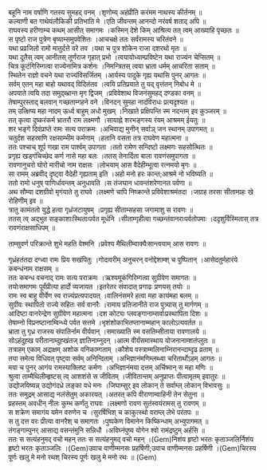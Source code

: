 

  
बहूनि नाम वर्षाणि गतस्य सुमहद् वनम् ।शृणोम्य् अहंप्रीति करंमम नाथस्य कीर्तनम्  ॥   
कल्याणी बत गाथेयंलौकिकी प्रतिभाति मे ।एति जीवन्तम् आनन्दो नरंवर्ष शताद् अपि  ॥   
राघवस्य हरीणाम्च कथम् आसीत् समागमः ।कस्मिन् देशे किम् आश्रित्य तत् त्वम् आख्याहि पृच्छतः  ॥   
स पृष्टो राज पुत्रेण बृष्याम्समुपवेशितः ।आचचक्षे ततः सर्वंरामस्य चरितंवने  ॥   
यथा प्रव्रजितो रामो मातुर्दत्ते वरे तव ।यथा च पुत्र शोकेन राजा दशरथो मृतः  ॥   
यथा दूतैस् त्वम् आनीतस् तूर्णंराज गृहात् प्रभो ।त्वयायोध्याम्प्रविष्टेन यथा राज्यंन चेप्सितम्  ॥   
चित्र कूटंगिरिम्गत्वा राज्येनामित्र कर्शनः ।निमन्त्रितस् त्वया भ्राता धर्मम् आचरिता सताम्  ॥   
स्थितेन राज्ञो वचने यथा राज्यंविसर्जितम् ।आर्यस्य पादुके गृह्य यथासि पुनर् आगतः  ॥   
सर्वम् एतन् महा बाहो यथावद् विदितंतव ।त्वयि प्रतिप्रयाते तु यद् वृत्तंतन् निबोध मे  ॥   
अपयाते त्वयि तदा समुद्ब्भ्रान्त मृग द्विजम् ।प्रविवेशाथ विजनंसुमहद् दण्डका वनम्  ॥   
तेषाम्पुरस्ताद् बलवान् गच्छताम्गहने वने ।विनदन् सुमहा नादंविराधः प्रत्यदृश्यत  ॥   
तम् उत्क्षिप्य महा नादम् ऊर्ध्व बाहुम् अधो मुखम् ।निखाते प्रक्षिपन्ति स्म नदन्तम् इव कुञ्जरम्  ॥   
तत् कृत्वा दुष्करंकर्म भ्रातरौ राम लक्ष्मणौ ।सायाह्ने शरभङ्गस्य रंयम् आश्रमम् ईयतुः  ॥   
शर भङ्गे दिवंप्राप्ते रामः सत्य पराक्रमः ।अभिवाद्य मुनीन् सर्वाञ् जन स्थानम् उपागमत्  ॥   
चतुर्दश सहस्राणि रक्षसाम्भीम कर्मणाम् ।हतानि वसता तत्र राघवेण महात्मना  ॥   
ततः पश्चाच् शूर्प णखा राम पार्श्वम् उपागता ।ततो रामेण सन्दिष्टो लक्ष्मणः सहसोत्थितः  ॥   
प्रगृह्य खड्गंचिच्छेद कर्ण नासे महा बलः ।ततस् तेनार्दिता बाला रावणंसमुपागता  ॥   
रावणानुचरो घोरो मारीचो नाम राक्षसः ।लोभयाम् आस वैदेहीम्भूत्वा रत्नमयो मृगः  ॥   
सा रामम् अब्रवीद् दृष्ट्वा वैदेही गृह्यताम् इति ।अहो मनो हरः कान्त;आश्रमे नो भविष्यति  ॥   
ततो रामो धनुष् पाणिर्धावन्तम् अनुधावति ।स तंजघान धावन्तंशरेणानत पर्वणा  ॥   
अथ सौम्या दशग्रीवो मृगंयाते तु राघवे ।लक्ष्मणे चापि निष्क्रान्ते प्रविवेशाश्रमंतदा ।जग्राह तरसा सीताम्ग्रहः खे रोहिणीम् इव  ॥   
त्रातु कामंततो युद्धे हत्वा गृध्रंजटायुषम् ।प्रगृह्य सीताम्सहसा जगामाशु स रावणः  ॥   
ततस् त्व् अद्भुत सङ्काशाःस्थिताःपर्वत मूर्धनि ।सीताम्गृहीत्वा गच्छन्तंवानराःपर्वतोपमाः ।ददृशुर्विस्मितास् तत्र रावणंराक्षसाधिपम्  ॥   
  
ताम्सुवर्ण परिक्रान्ते शुभे महति वेश्मनि ।प्रवेश्य मैथिलीम्वाक्यैःसान्त्वयाम् आस रावणः  ॥   
  
गृध्रंहतंतदा दग्ध्वा रामः प्रिय सखंपितुः ।गोदावरीम् अनुचरन् वनोद्देशाम्श् च पुष्पितान् ।आसेदतुर्महारंये कबन्धंनाम राक्षसम्  ॥   
ततः कबन्ध वचनाद् रामः सत्य पराक्रमः ।ऋश्यमूकंगिरिम्गत्वा सुग्रीवेण समागतः  ॥   
तयोःसमागमः पूर्वंप्रीत्या हार्दो व्यजायत ।इतरेतर संवादात् प्रगाढः प्रणयस् तयोः  ॥   
रामः स्व बाहु वीर्येण स्व राज्यंप्रत्यपादयत् ।वालिनंसमरे हत्वा महा कायंमहा बलम्  ॥   
सुग्रीवः स्थापितो राज्ये सहितः सर्व वानरैः ।रामाय प्रतिजानीते राज पुत्र्यास् तु मार्गणम्  ॥   
आदिष्टा वानरेन्द्रेण सुग्रीवेण महात्मना ।दश कोट्यः प्लवङ्गानाम्सर्वाःप्रस्थापिता दिशः  ॥   
तेषाम्नो विप्रनष्टानाम्विन्ध्ये पर्वत सत्तमे ।भृशंशोकाभितप्तानाम्महान् कालोऽत्यवर्तत  ॥   
भ्राता तु गृध्र राजस्य संपातिर्नाम वीर्यवान् ।समाख्याति स्म वसतिम्सीताया रावणालये  ॥   
सोऽहंदुह्ख परीतानाम्दुह्खंतज् ज्ञातिनाम्नुदन् ।आत्म वीर्यंसमास्थाय योजनानाम्शतंप्लुतः  ॥   
तत्राहम् एकाम् अद्राक्षम् अशोक वनिकाम्गताम् ।कौशेय वस्त्राम्मलिनाम्निरानन्दाम्दृढ व्रताम्  ॥   
तया समेत्य विधिवत् पृष्ट्वा सर्वम् अनिन्दिताम् ।अभिज्ञानंमणिम्लब्ध्वा चरितार्थोऽहम् आगतः  ॥   
मया च पुनर् आगंय रामस्याक्लिष्ट कर्मणः ।अभिज्ञानंमया दत्तम् अर्चिष्मान् स महा मणिः  ॥   
श्रुत्वा ताम्मैथिलीम्हृष्टस् त्व् आशशंसे स जीवितम् ।जीवितान्तम् अनुप्राप्तः पीत्वामृतम् इवातुरः  ॥   
उद्योजयिष्यन्न् उद्योगंदध्रे लङ्का वधे मनः ।जिघाम्सुर् इव लोकान् ते सर्वाम्ल् लोकान् विभावसुः  ॥   
ततः समुद्रम् आसाद्य नलंसेतुम् अकारयत् ।अतरत् कपि वीराणाम्वाहिनी तेन सेतुना  ॥   
प्रहस्तम् अवधीन् नीलः कुम्भ कर्णंतु राघवः ।लक्ष्मणो रावण सुतंस्वयंरामस् तु रावणम्  ॥   
स शक्रेण समागंय यमेन वरुणेन च ।सुरर्षिभिश् च काकुत्स्थो वराम्ल् लेभे परंतपः  ॥   
स तु दत्त वरः प्रीत्या वानरैश् च समागतः ।पुष्पकेण विमानेन किष्किन्धाम् अभ्युपागमत्  ॥   
तंगङ्गाम्पुनर् आसाद्य वसन्तंमुनि सन्निधौ ।अविघ्नंपुष्य योगेन श्वो रामंद्रष्टुम् अर्हसि  ॥   
ततः स सत्यंहनुमद् वचो महन् ततः स सत्यंहनुमद् वचो महन् ।(Gem)निशंय हृष्टो भरतः कृताञ्जलिर्निशंय हृष्टो भरतः कृताञ्जलिः ।(Gem)उवाच वाणीम्मनसः प्रहर्षिणी;उवाच वाणीम्मनसः प्रहर्षिणी ।(Gem)चिरस्य पूर्णः खलु मे मनो रथश् चिरस्य पूर्णः खलु मे मनो रथः  ॥ (Gem)  
